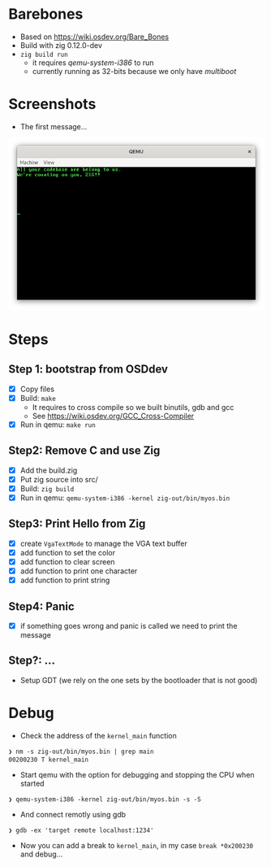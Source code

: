 # Barebones

- Based on https://wiki.osdev.org/Bare_Bones
- Build with zig 0.12.0-dev
- `zig build run`
  - it requires *qemu-system-i386* to run
  - currently running as 32-bits because we only have *multiboot*

# Screenshots

- The first message...

![screenshot:first_msg](https://github.com/gthvn1/barebones/blob/master/screenshots/first_msg.png)

# Steps

## Step 1: bootstrap from OSDdev
- [x] Copy files
- [x] Build: `make`
  - It requires to cross compile so we built binutils, gdb and gcc
  - See https://wiki.osdev.org/GCC_Cross-Compiler
- [x] Run in qemu: `make run`

## Step2: Remove C and use Zig
- [x] Add the build.zig
- [x] Put zig source into src/
- [x] Build: `zig build`
- [x] Run in qemu: `qemu-system-i386 -kernel zig-out/bin/myos.bin`

## Step3: Print Hello from Zig
- [x] create `VgaTextMode` to manage the VGA text buffer
- [x] add function to set the color
- [x] add function to clear screen
- [x] add function to print one character
- [x] add function to print string

## Step4: Panic
- [x] if something goes wrong and panic is called we need to print the message

## Step?: ...
- Setup GDT (we rely on the one sets by the bootloader that is not good)

# Debug

- Check the address of the `kernel_main` function
```
❯ nm -s zig-out/bin/myos.bin | grep main
00200230 T kernel_main
```
- Start qemu with the option for debugging and stopping the CPU when started
```
❯ qemu-system-i386 -kernel zig-out/bin/myos.bin -s -S
```
- And connect remotly using gdb
```
❯ gdb -ex 'target remote localhost:1234'
```
- Now you can add a break to `kernel_main`, in my case `break *0x200230` and debug...
